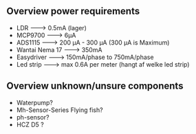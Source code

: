 ## Overview power requirements
* LDR       --->      0.5mA (lager)
* MCP9700   --->      6µA 
* ADS1115   --->      200 µA - 300 µA (300 µA is Maximum)
* Wantai Nema 17   --->    350mA
* Easydriver       --->    150mA/phase to 750mA/phase
* Led strip --->  max 0.6A per meter (hangt af welke led strip)

## Overview unknown/unsure components
* Waterpump?
* Mh-Sensor-Series Flying fish?
* ph-sensor?
* HCZ D5 ?
